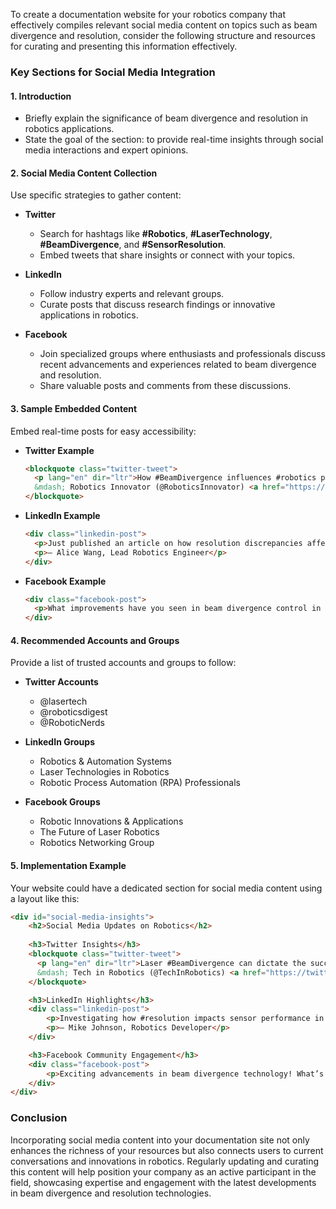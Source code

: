 To create a documentation website for your robotics company that effectively compiles relevant social media content on topics such as beam divergence and resolution, consider the following structure and resources for curating and presenting this information effectively.

### Key Sections for Social Media Integration

#### 1. **Introduction**
   - Briefly explain the significance of beam divergence and resolution in robotics applications.
   - State the goal of the section: to provide real-time insights through social media interactions and expert opinions.

#### 2. **Social Media Content Collection**
   Use specific strategies to gather content:

   - **Twitter**
     - Search for hashtags like **#Robotics**, **#LaserTechnology**, **#BeamDivergence**, and **#SensorResolution**.
     - Embed tweets that share insights or connect with your topics.

   - **LinkedIn**
     - Follow industry experts and relevant groups. 
     - Curate posts that discuss research findings or innovative applications in robotics.

   - **Facebook**
     - Join specialized groups where enthusiasts and professionals discuss recent advancements and experiences related to beam divergence and resolution.
     - Share valuable posts and comments from these discussions.

#### 3. **Sample Embedded Content**
   Embed real-time posts for easy accessibility:

   - **Twitter Example**
     ```html
     <blockquote class="twitter-tweet">
       <p lang="en" dir="ltr">How #BeamDivergence influences #robotics performance can’t be overlooked! Our latest analysis sheds light on this! Check it out <a href="https://twitter.com/example/status/123456789">here</a>.</p>
       &mdash; Robotics Innovator (@RoboticsInnovator) <a href="https://twitter.com/example/status/123456789">October 15, 2023</a>
     </blockquote>
     ```

   - **LinkedIn Example**
     ```html
     <div class="linkedin-post">
       <p>Just published an article on how resolution discrepancies affect robotic laser applications. Read more about the implications for design and performance! <a href="https://linkedin.com/examplepost">Here</a>.</p>
       <p>— Alice Wang, Lead Robotics Engineer</p>
     </div>
     ```

   - **Facebook Example**
     ```html
     <div class="facebook-post">
       <p>What improvements have you seen in beam divergence control in autonomous robots? Share your insights! <a href="https://facebook.com/examplepost">Join the discussion!</a></p>
     </div>
     ```

#### 4. **Recommended Accounts and Groups**
   Provide a list of trusted accounts and groups to follow:

   - **Twitter Accounts**
     - @lasertech
     - @roboticsdigest
     - @RoboticNerds

   - **LinkedIn Groups**
     - Robotics & Automation Systems
     - Laser Technologies in Robotics
     - Robotic Process Automation (RPA) Professionals

   - **Facebook Groups**
     - Robotic Innovations & Applications
     - The Future of Laser Robotics
     - Robotics Networking Group

#### 5. **Implementation Example**
   Your website could have a dedicated section for social media content using a layout like this:

```html
<div id="social-media-insights">
    <h2>Social Media Updates on Robotics</h2>
    
    <h3>Twitter Insights</h3>
    <blockquote class="twitter-tweet">
      <p lang="en" dir="ltr">Laser #BeamDivergence can dictate the success of navigation algorithms in robotics. Let's embrace better designs to mitigate this! <a href="https://twitter.com/example/status/123456789">Read more</a>.</p>
      &mdash; Tech in Robotics (@TechInRobotics) <a href="https://twitter.com/example/status/123456789">October 20, 2023</a>
    </blockquote>

    <h3>LinkedIn Highlights</h3>
    <div class="linkedin-post">
        <p>Investigating how #resolution impacts sensor performance in robotic arms. Key findings on accuracy and efficiency! <a href="https://linkedin.com/examplepost">Discover more!</a></p>
        <p>— Mike Johnson, Robotics Developer</p>
    </div>

    <h3>Facebook Community Engagement</h3>
    <div class="facebook-post">
        <p>Exciting advancements in beam divergence technology! What’s your take on this evolution in robotics? <a href="https://facebook.com/examplepost">Let’s talk!</a></p>
    </div>
</div>
```

### Conclusion
Incorporating social media content into your documentation site not only enhances the richness of your resources but also connects users to current conversations and innovations in robotics. Regularly updating and curating this content will help position your company as an active participant in the field, showcasing expertise and engagement with the latest developments in beam divergence and resolution technologies.